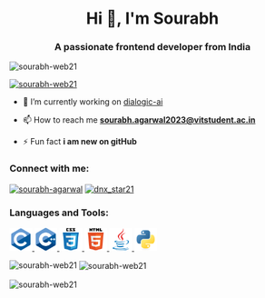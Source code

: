 <h1 align="center">Hi 👋, I'm Sourabh</h1>
<h3 align="center">A passionate frontend developer from India</h3>

<p align="left"> <img src="https://komarev.com/ghpvc/?username=sourabh-web21&label=Profile%20views&color=0e75b6&style=flat" alt="sourabh-web21" /> </p>

<p align="left"> <a href="https://github.com/ryo-ma/github-profile-trophy"><img src="https://github-profile-trophy.vercel.app/?username=sourabh-web21" alt="sourabh-web21" /></a> </p>

- 🔭 I’m currently working on [dialogic-ai](dialogic-ai-sih.vercel.app)

- 📫 How to reach me **sourabh.agarwal2023@vitstudent.ac.in**

- ⚡ Fun fact **i am new on gitHub**

<h3 align="left">Connect with me:</h3>
<p align="left">
<a href="https://linkedin.com/in/sourabh-agarwal" target="blank"><img align="center" src="https://raw.githubusercontent.com/rahuldkjain/github-profile-readme-generator/master/src/images/icons/Social/linked-in-alt.svg" alt="sourabh-agarwal" height="30" width="40" /></a>
<a href="https://instagram.com/dnx_star21" target="blank"><img align="center" src="https://raw.githubusercontent.com/rahuldkjain/github-profile-readme-generator/master/src/images/icons/Social/instagram.svg" alt="dnx_star21" height="30" width="40" /></a>
</p>

<h3 align="left">Languages and Tools:</h3>
<p align="left"> <a href="https://www.cprogramming.com/" target="_blank" rel="noreferrer"> <img src="https://raw.githubusercontent.com/devicons/devicon/master/icons/c/c-original.svg" alt="c" width="40" height="40"/> </a> <a href="https://www.w3schools.com/cpp/" target="_blank" rel="noreferrer"> <img src="https://raw.githubusercontent.com/devicons/devicon/master/icons/cplusplus/cplusplus-original.svg" alt="cplusplus" width="40" height="40"/> </a> <a href="https://www.w3schools.com/css/" target="_blank" rel="noreferrer"> <img src="https://raw.githubusercontent.com/devicons/devicon/master/icons/css3/css3-original-wordmark.svg" alt="css3" width="40" height="40"/> </a> <a href="https://www.w3.org/html/" target="_blank" rel="noreferrer"> <img src="https://raw.githubusercontent.com/devicons/devicon/master/icons/html5/html5-original-wordmark.svg" alt="html5" width="40" height="40"/> </a> <a href="https://www.java.com" target="_blank" rel="noreferrer"> <img src="https://raw.githubusercontent.com/devicons/devicon/master/icons/java/java-original.svg" alt="java" width="40" height="40"/> </a> <a href="https://www.python.org" target="_blank" rel="noreferrer"> <img src="https://raw.githubusercontent.com/devicons/devicon/master/icons/python/python-original.svg" alt="python" width="40" height="40"/> </a> </p>

<p><img align="left" src="https://github-readme-stats.vercel.app/api/top-langs?username=sourabh-web21&show_icons=true&locale=en&layout=compact" alt="sourabh-web21" /></p>

<p>&nbsp;<img align="center" src="https://github-readme-stats.vercel.app/api?username=sourabh-web21&show_icons=true&locale=en" alt="sourabh-web21" /></p>

<p><img align="center" src="https://github-readme-streak-stats.herokuapp.com/?user=sourabh-web21&" alt="sourabh-web21" /></p>
